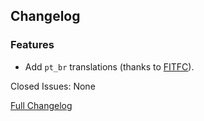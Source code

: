 ## Changelog

### Features

- Add `pt_br` translations (thanks to [FITFC](https://github.com/FITFC)).

Closed Issues: None

[Full Changelog](https://github.com/JamCoreModding/RightClickHarvest/compare/3.0.3+1.18...3.0.4+1.18)
